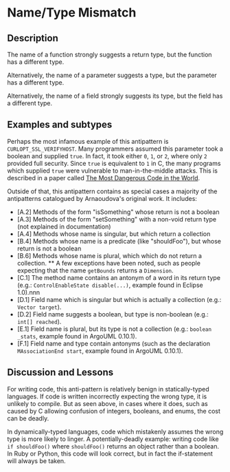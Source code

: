 # Name/Type Mismatch

## Description

The name of a function strongly suggests a return type, but the function has a different type.

Alternatively, the name of a parameter suggests a type, but the parameter has a different type.

Alternatively, the name of a field strongly suggests its type, but the field has a different type.

## Examples and subtypes

Perhaps the most infamous example of this antipattern is `CURLOPT_SSL_VERIFYHOST`. Many programmers assumed this parameter took a boolean and supplied `true`. In fact, it took either `0`, `1`, or `2`, where only `2` provided full security. Since `true` is equivalent to `1` in C, the many programs which supplied `true` were vulnerable to man-in-the-middle attacks. This is described in a paper called [The Most Dangerous Code in the World](https://www.cs.utexas.edu/~shmat/shmat_ccs12.pdf).

Outside of that, this antipattern contains as special cases a majority of the antipatterns catalogued by Arnaoudova's original work. It includes:


* [A.2] Methods of the form "isSomething" whose return is not a boolean
* [A.3] Methods of the form "setSomething" with a non-void return type (not explained in documentation)
* [A.4] Methods whose name is singular, but which return a collection
* [B.4] Methods whose name is a predicate (like "shouldFoo"), but whose return is not a boolean
* [B.6] Methods whose name is plural, which which do not return a collection.
** A few exceptions have been noted, such as people expecting that the name `getBounds` returns a `Dimension`.
* [C.1] The method name contains an antonym of a word in its return type (e.g.: `ControlEnableState disable(...)`, example found in Eclipse 1.0).nnn
* [D.1] Field name which is singular but which is actually a collection (e.g.: `Vector target`).
* [D.2] Field name suggests a boolean, but type is non-boolean (e.g.: `int[] reached`).
* [E.1] Field name is plural, but its type is not a collection (e.g.: `boolean _stats`, example found in ArgoUML 0.10.1).
* [F.1] Field name and type contain antonyms (such as the declaration `MAssociationEnd start`, example found in ArgoUML 0.10.1).

## Discussion and Lessons

For writing code, this anti-pattern is relatively benign in statically-typed languages. If code is written incorrectly expecting the wrong type, it is unlikely to compile. But as seen above, in cases where it does, such as caused by C allowing confusion of integers, booleans, and enums, the cost can be deadly.

In dynamically-typed languages, code which mistakenly assumes the wrong type is more likely to linger. A potentially-deadly example: writing code like `if shouldFoo()` where `shouldFoo()` returns an object rather than a boolean. In Ruby or Python, this code will look correct, but in fact the if-statement will always be taken.
